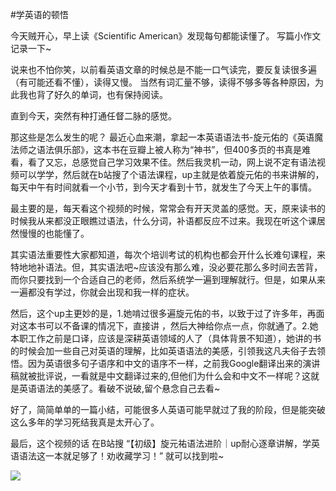 #学英语的顿悟

今天贼开心，早上读《Scientific American》发现每句都能读懂了。
写篇小作文记录一下~

说来也不怕你笑，以前看英语文章的时候总是不能一口气读完，要反复读很多遍（有可能还看不懂），读得又慢。
当然有词汇量不够，读得不够多等各种原因，为此我也背了好久的单词，也有保持阅读。

直到今天，突然有种打通任督二脉的感觉。

那这些是怎么发生的呢？
最近心血来潮，拿起一本英语语法书-旋元佑的《英语魔法师之语法俱乐部》，这本书在豆瓣上被人称为“神书”，但400多页的书真是难看，看了又忘，总感觉自己学习效果不佳。然后我灵机一动，网上说不定有语法视频可以学学，然后就在b站搜了个语法课程，up主就是依着旋元佑的书来讲解的，每天中午有时间就看一个小节，到今天才看到十节，就发生了今天上午的事情。

最主要的是，每天看这个视频的时候，常常会有开天灵盖的感觉。天，原来读书的时候我从来都没正眼瞧过语法，什么分词，补语都反应不过来。我现在听这个课居然慢慢的也能懂了。

其实语法重要性大家都知道，每次个培训考试的机构也都会开什么长难句课程，来特地地补语法。但，其实语法吧~应该没有那么难，没必要花那么多时间去苦背，而你只要找到一个合适自己的老师，然后系统学一遍到理解就行。但是，如果从来一遍都没有学过，你就会出现和我一样的症状。

然后，这个up主更妙的是，1.她啃过很多遍旋元佑的书，以致于过了许多年，再面对这本书可以不备课的情况下，直接讲 ，然后大神给你点一点，你就通了。2.她本职工作之前是口译，应该是深耕英语领域的人了（具体背景不知道），她讲的书的时候会加一些自己对英语的理解，比如英语语法的美感，引领我这凡夫俗子去领悟。因为英语很多句子语序和中文的语序不一样，之前我Google翻译出来的演讲稿就被批评说，一看就是中文翻译过来的,但他们为什么会和中文不一样呢？这就是英语语法的美感了。看破不说破,留个悬念自己去看~

好了，简简单单的一篇小结，可能很多人英语可能早就过了我的阶段，但是能突破这么多年的学习死结我真是太开心了。

最后，这个视频的话 在B站搜 “【初级】旋元祐语法进阶｜up耐心逐章讲解，学英语语法这一本就足够了！劝收藏学习！” 就可以找到啦~

![](https://mmbiz.qpic.cn/mmbiz_jpg/DtXMOMzhHReE9NEuicpnnhjicm7Q9FDVxP74VuQMHsI9T46kvoZOAsyzEHbbicBnOgpzePpibxS5PHNG9bkqoCKz1g/640?wx_fmt=jpeg)
